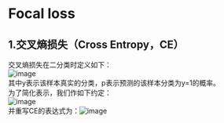 # Focal loss  

## 1.交叉熵损失（Cross Entropy，CE）  
交叉熵损失在二分类时定义如下：  
![image](https://user-images.githubusercontent.com/74122331/132095695-5eea4159-e29e-4149-bb05-704709b1c45e.png)  
其中y表示该样本真实的分类，p表示预测的该样本分类为y=1的概率。  
为了简化表示，我们作如下约定：  
![image](https://user-images.githubusercontent.com/74122331/132095745-f1f49ce1-895e-48d4-b5cc-b08b56c56d3f.png)  
并重写CE的表达式为：![image](https://user-images.githubusercontent.com/74122331/132095770-342c0ebb-9576-4491-a6f8-c0ae582f86eb.png)  
